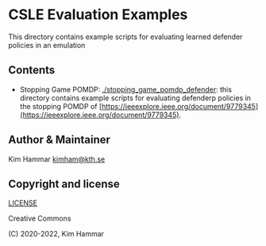 # CSLE Evaluation Examples

This directory contains example scripts for evaluating learned defender policies in an emulation  

## Contents

- Stopping Game POMDP: [./stopping_game_pomdp_defender](stopping_game_pomdp_defender): this directory contains example scripts for evaluating defenderp policies in the stopping POMDP of [https://ieeexplore.ieee.org/document/9779345](https://ieeexplore.ieee.org/document/9779345).

## Author & Maintainer

Kim Hammar <kimham@kth.se>

## Copyright and license

[LICENSE](../../LICENSE.md)

Creative Commons

(C) 2020-2022, Kim Hammar